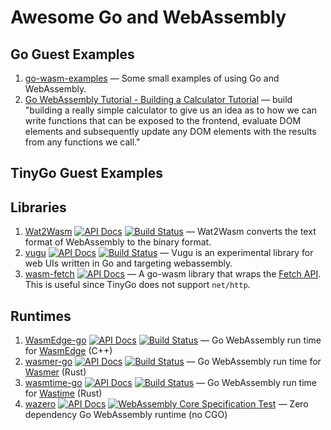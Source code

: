 # Awesome Go and WebAssembly

## Go Guest Examples
1. [go-wasm-examples](https://github.com/danieljoos/go-wasm-examples) — Some small examples of using Go and WebAssembly.
1. [Go WebAssembly Tutorial - Building a Calculator Tutorial](https://tutorialedge.net/golang/go-webassembly-tutorial) — build "building a really simple calculator to give us an idea as to how we can write functions that can be exposed to the frontend, evaluate DOM elements and subsequently update any DOM elements with the results from any functions we call."
## TinyGo Guest Examples
## Libraries
1. [Wat2Wasm](https://github.com/bytecodealliance/wasmtime-go/blob/main/wat2wasm.go) [![API Docs](https://pkg.go.dev/badge/github.com/bytecodealliance/wasmtime-go)](https://pkg.go.dev/github.com/bytecodealliance/wasmtime-go#Wat2Wasm) [![Build Status](https://github.com/bytecodealliance/wasmtime-go/workflows/CI/badge.svg)](https://github.com/bytecodealliance/wasmtime-go/actions?query=workflow%3ACI) — Wat2Wasm converts the text format of WebAssembly to the binary format.
1. [vugu](https://github.com/vugu/vugu) [![API Docs](https://pkg.go.dev/badge/github.com/vugu/vugu)](https://pkg.go.dev/github.com/vugu/vugu) [![Build Status](https://api.travis-ci.org/vugu/vugu.svg?branch=master)](https://travis-ci.org/github/vugu/vugu) — Vugu is an experimental library for web UIs written in Go and targeting webassembly.
1. [wasm-fetch](https://github.com/marwan-at-work/wasm-fetch) [![API Docs](https://pkg.go.dev/badge/github.com/marwan-at-work/wasm-fetch)](https://pkg.go.dev/github.com/marwan-at-work/wasm-fetch) — A go-wasm library that wraps the [Fetch API](https://developer.mozilla.org/en-US/docs/Web/API/Fetch_API). This is useful since TinyGo does not support `net/http`.
## Runtimes
1. [WasmEdge-go](https://github.com/second-state/WasmEdge-go) [![API Docs](https://pkg.go.dev/badge/second-state/WasmEdge-go)](https://pkg.go.dev/github.com/second-state/WasmEdge-go) [![Build Status](https://github.com/wasmerio/wasmer-go/workflows/Build%20and%20Test/badge.svg)](https://github.com/wasmerio/wasmer-go/actions?query=workflow%3A%22Build+and+Test%22) — Go WebAssembly run time for [WasmEdge](https://github.com/WasmEdge/WasmEdge) (C++)
1. [wasmer-go](https://github.com/wasmerio/wasmer-go) [![API Docs](https://pkg.go.dev/badge/github.com/wasmerio/wasmer-go/wasmer)](https://pkg.go.dev/github.com/wasmerio/wasmer-go/wasmer) [![Build Status](https://github.com/wasmerio/wasmer-go/workflows/Build%20and%20Test/badge.svg)](https://github.com/wasmerio/wasmer-go/actions?query=workflow%3A%22Build+and+Test%22) — Go WebAssembly run time for [Wasmer](https://github.com/wasmerio/wasmer) (Rust)
1. [wasmtime-go](https://github.com/bytecodealliance/wasmtime-go) [![API Docs](https://pkg.go.dev/badge/github.com/bytecodealliance/wasmtime-go)](https://pkg.go.dev/github.com/bytecodealliance/wasmtime-go) [![Build Status](https://github.com/bytecodealliance/wasmtime-go/workflows/CI/badge.svg)](https://github.com/bytecodealliance/wasmtime-go/actions?query=workflow%3ACI) — Go WebAssembly run time for [Wastime](https://github.com/bytecodealliance/wasmtime) (Rust)
1. [wazero](https://github.com/tetratelabs/wazero) [![API Docs](https://pkg.go.dev/badge//github.com/tetratelabs/wazero)](https://pkg.go.dev/github.com/tetratelabs/wazero) [![WebAssembly Core Specification Test](https://github.com/tetratelabs/wazero/actions/workflows/spectest.yaml/badge.svg)](https://github.com/tetratelabs/wazero/actions/workflows/spectest.yaml) — Zero dependency Go WebAssembly runtime (no CGO)
